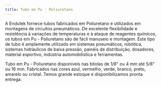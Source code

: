 ```yaml
---
title: Tubo em Pu - Poliuretano
---
```


A Endutek fornece tubos fabricados em Poliuretano e utilizados em montagens de circuitos pneumáticos. De excelente flexibilidade e resistência à variações de temperaturas e à ataque de reagentes químicos, os tubos em Pu - Poliuretano são de fácil manuseio e montagem. Este tipo de tubo é amplamente utilizado em sistemas pneumáticos, robótica, sistemas hidráulicos de baixa pressão, painéis de distribuição, dosadores, material esportivo, indústria automobilistica e ferramentas.

Tubo em Pu - Poliuretano disponíveis nas bitolas de 1/8" ou 4 mm até 5/8" ou 16 mm. Fabricados nas cores azul, vermelho, verde, branco, preto, amarelo ou cristal. Temos grande estoque e disponibilizamos pronta entrega.

